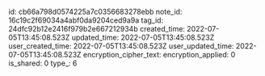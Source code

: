 id: cb66a798d0574225a7c0356683278ebb
note_id: 16c19c2f69034a4abf0da9204ced9a9a
tag_id: 24dfc92b12e2416f979b2e667212934b
created_time: 2022-07-05T13:45:08.523Z
updated_time: 2022-07-05T13:45:08.523Z
user_created_time: 2022-07-05T13:45:08.523Z
user_updated_time: 2022-07-05T13:45:08.523Z
encryption_cipher_text: 
encryption_applied: 0
is_shared: 0
type_: 6